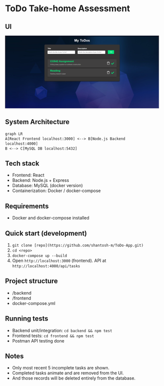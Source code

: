# ToDo Take-home Assessment

## UI

![App UI](./Overview.png)

## System Architecture

```mermaid
graph LR
A[React Frontend localhost:3000] <--> B[Node.js Backend localhost:4000]
B <--> C[MySQL DB localhost:5432]
```

## Tech stack

- Frontend: React
- Backend: Node.js + Express
- Database: MySQL (docker version)
- Containerization: Docker / docker-compose

## Requirements

- Docker and docker-compose installed

## Quick start (development)

1. `git clone [repo](https://github.com/shantosh-m/ToDo-App.git)`
2. `cd <repo>`
3. `docker-compose up --build`
4. Open `http://localhost:3000` (frontend). API at `http://localhost:4000/api/tasks`

## Project structure

- /backend
- /frontend
- docker-compose.yml

## Running tests

- Backend unit/integration: `cd backend && npm test`
- Frontend tests: `cd frontend && npm test`
- Postman API testing done

## Notes

- Only most recent 5 incomplete tasks are shown.
- Completed tasks animate and are removed from the UI.
- And those records will be deleted entirely from the database.
